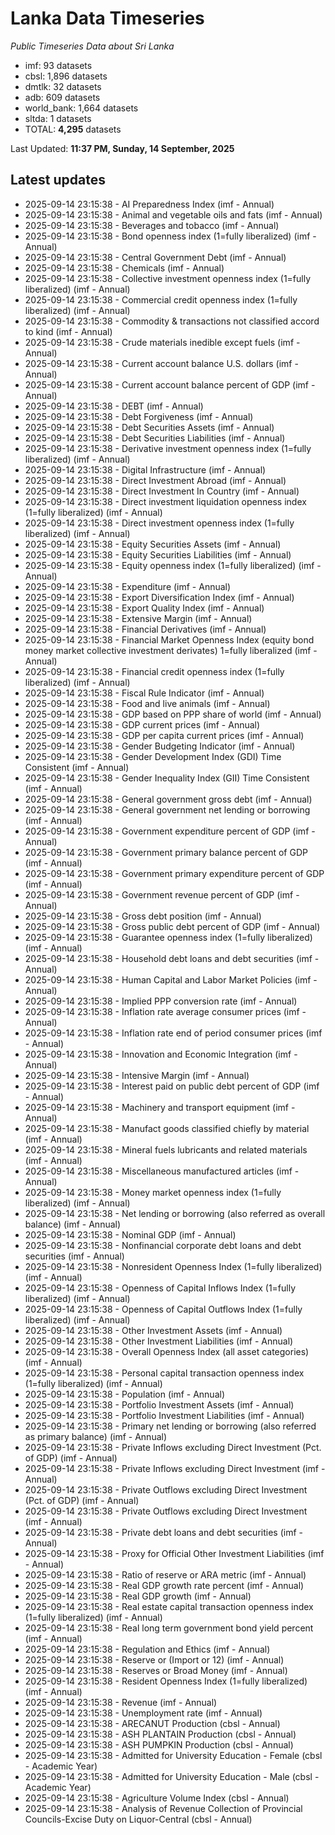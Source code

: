 # Lanka Data Timeseries
*Public Timeseries Data about Sri Lanka*

* imf: 93 datasets
* cbsl: 1,896 datasets
* dmtlk: 32 datasets
* adb: 609 datasets
* world_bank: 1,664 datasets
* sltda: 1 datasets
* TOTAL: **4,295** datasets

Last Updated: **11:37 PM, Sunday, 14 September, 2025**

## Latest updates

* 2025-09-14 23:15:38 - AI Preparedness Index (imf - Annual)
* 2025-09-14 23:15:38 - Animal and vegetable oils and fats (imf - Annual)
* 2025-09-14 23:15:38 - Beverages and tobacco (imf - Annual)
* 2025-09-14 23:15:38 - Bond openness index (1=fully liberalized) (imf - Annual)
* 2025-09-14 23:15:38 - Central Government Debt (imf - Annual)
* 2025-09-14 23:15:38 - Chemicals (imf - Annual)
* 2025-09-14 23:15:38 - Collective investment openness index (1=fully liberalized) (imf - Annual)
* 2025-09-14 23:15:38 - Commercial credit openness index (1=fully liberalized) (imf - Annual)
* 2025-09-14 23:15:38 - Commodity & transactions not classified accord to kind (imf - Annual)
* 2025-09-14 23:15:38 - Crude materials inedible except fuels (imf - Annual)
* 2025-09-14 23:15:38 - Current account balance U.S. dollars (imf - Annual)
* 2025-09-14 23:15:38 - Current account balance percent of GDP (imf - Annual)
* 2025-09-14 23:15:38 - DEBT (imf - Annual)
* 2025-09-14 23:15:38 - Debt Forgiveness (imf - Annual)
* 2025-09-14 23:15:38 - Debt Securities Assets (imf - Annual)
* 2025-09-14 23:15:38 - Debt Securities Liabilities (imf - Annual)
* 2025-09-14 23:15:38 - Derivative investment openness index (1=fully liberalized) (imf - Annual)
* 2025-09-14 23:15:38 - Digital Infrastructure (imf - Annual)
* 2025-09-14 23:15:38 - Direct Investment Abroad (imf - Annual)
* 2025-09-14 23:15:38 - Direct Investment In Country (imf - Annual)
* 2025-09-14 23:15:38 - Direct investment liquidation openness index (1=fully liberalized) (imf - Annual)
* 2025-09-14 23:15:38 - Direct investment openness index (1=fully liberalized) (imf - Annual)
* 2025-09-14 23:15:38 - Equity Securities Assets (imf - Annual)
* 2025-09-14 23:15:38 - Equity Securities Liabilities (imf - Annual)
* 2025-09-14 23:15:38 - Equity openness index (1=fully liberalized) (imf - Annual)
* 2025-09-14 23:15:38 - Expenditure (imf - Annual)
* 2025-09-14 23:15:38 - Export Diversification Index (imf - Annual)
* 2025-09-14 23:15:38 - Export Quality Index (imf - Annual)
* 2025-09-14 23:15:38 - Extensive Margin (imf - Annual)
* 2025-09-14 23:15:38 - Financial Derivatives (imf - Annual)
* 2025-09-14 23:15:38 - Financial Market Openness Index (equity bond money market collective investment derivates) 1=fully liberalized (imf - Annual)
* 2025-09-14 23:15:38 - Financial credit openness index (1=fully liberalized) (imf - Annual)
* 2025-09-14 23:15:38 - Fiscal Rule Indicator (imf - Annual)
* 2025-09-14 23:15:38 - Food and live animals (imf - Annual)
* 2025-09-14 23:15:38 - GDP based on PPP share of world (imf - Annual)
* 2025-09-14 23:15:38 - GDP current prices (imf - Annual)
* 2025-09-14 23:15:38 - GDP per capita current prices (imf - Annual)
* 2025-09-14 23:15:38 - Gender Budgeting Indicator (imf - Annual)
* 2025-09-14 23:15:38 - Gender Development Index (GDI) Time Consistent (imf - Annual)
* 2025-09-14 23:15:38 - Gender Inequality Index (GII) Time Consistent (imf - Annual)
* 2025-09-14 23:15:38 - General government gross debt (imf - Annual)
* 2025-09-14 23:15:38 - General government net lending or borrowing (imf - Annual)
* 2025-09-14 23:15:38 - Government expenditure percent of GDP (imf - Annual)
* 2025-09-14 23:15:38 - Government primary balance percent of GDP (imf - Annual)
* 2025-09-14 23:15:38 - Government primary expenditure percent of GDP (imf - Annual)
* 2025-09-14 23:15:38 - Government revenue percent of GDP (imf - Annual)
* 2025-09-14 23:15:38 - Gross debt position (imf - Annual)
* 2025-09-14 23:15:38 - Gross public debt percent of GDP (imf - Annual)
* 2025-09-14 23:15:38 - Guarantee openness index (1=fully liberalized) (imf - Annual)
* 2025-09-14 23:15:38 - Household debt loans and debt securities (imf - Annual)
* 2025-09-14 23:15:38 - Human Capital and Labor Market Policies (imf - Annual)
* 2025-09-14 23:15:38 - Implied PPP conversion rate (imf - Annual)
* 2025-09-14 23:15:38 - Inflation rate average consumer prices (imf - Annual)
* 2025-09-14 23:15:38 - Inflation rate end of period consumer prices (imf - Annual)
* 2025-09-14 23:15:38 - Innovation and Economic Integration (imf - Annual)
* 2025-09-14 23:15:38 - Intensive Margin (imf - Annual)
* 2025-09-14 23:15:38 - Interest paid on public debt percent of GDP (imf - Annual)
* 2025-09-14 23:15:38 - Machinery and transport equipment (imf - Annual)
* 2025-09-14 23:15:38 - Manufact goods classified chiefly by material (imf - Annual)
* 2025-09-14 23:15:38 - Mineral fuels lubricants and related materials (imf - Annual)
* 2025-09-14 23:15:38 - Miscellaneous manufactured articles (imf - Annual)
* 2025-09-14 23:15:38 - Money market openness index (1=fully liberalized) (imf - Annual)
* 2025-09-14 23:15:38 - Net lending or borrowing (also referred as overall balance) (imf - Annual)
* 2025-09-14 23:15:38 - Nominal GDP (imf - Annual)
* 2025-09-14 23:15:38 - Nonfinancial corporate debt loans and debt securities (imf - Annual)
* 2025-09-14 23:15:38 - Nonresident Openness Index (1=fully liberalized) (imf - Annual)
* 2025-09-14 23:15:38 - Openness of Capital Inflows Index (1=fully liberalized) (imf - Annual)
* 2025-09-14 23:15:38 - Openness of Capital Outflows Index (1=fully liberalized) (imf - Annual)
* 2025-09-14 23:15:38 - Other Investment Assets (imf - Annual)
* 2025-09-14 23:15:38 - Other Investment Liabilities (imf - Annual)
* 2025-09-14 23:15:38 - Overall Openness Index (all asset categories) (imf - Annual)
* 2025-09-14 23:15:38 - Personal capital transaction openness index (1=fully liberalized) (imf - Annual)
* 2025-09-14 23:15:38 - Population (imf - Annual)
* 2025-09-14 23:15:38 - Portfolio Investment Assets (imf - Annual)
* 2025-09-14 23:15:38 - Portfolio Investment Liabilities (imf - Annual)
* 2025-09-14 23:15:38 - Primary net lending or borrowing (also referred as primary balance) (imf - Annual)
* 2025-09-14 23:15:38 - Private Inflows excluding Direct Investment (Pct. of GDP) (imf - Annual)
* 2025-09-14 23:15:38 - Private Inflows excluding Direct Investment (imf - Annual)
* 2025-09-14 23:15:38 - Private Outflows excluding Direct Investment (Pct. of GDP) (imf - Annual)
* 2025-09-14 23:15:38 - Private Outflows excluding Direct Investment (imf - Annual)
* 2025-09-14 23:15:38 - Private debt loans and debt securities (imf - Annual)
* 2025-09-14 23:15:38 - Proxy for Official Other Investment Liabilities (imf - Annual)
* 2025-09-14 23:15:38 - Ratio of reserve or ARA metric (imf - Annual)
* 2025-09-14 23:15:38 - Real GDP growth rate percent (imf - Annual)
* 2025-09-14 23:15:38 - Real GDP growth (imf - Annual)
* 2025-09-14 23:15:38 - Real estate capital transaction openness index (1=fully liberalized) (imf - Annual)
* 2025-09-14 23:15:38 - Real long term government bond yield percent (imf - Annual)
* 2025-09-14 23:15:38 - Regulation and Ethics (imf - Annual)
* 2025-09-14 23:15:38 - Reserve or (Import or 12) (imf - Annual)
* 2025-09-14 23:15:38 - Reserves or Broad Money (imf - Annual)
* 2025-09-14 23:15:38 - Resident Openness Index (1=fully liberalized) (imf - Annual)
* 2025-09-14 23:15:38 - Revenue (imf - Annual)
* 2025-09-14 23:15:38 - Unemployment rate (imf - Annual)
* 2025-09-14 23:15:38 - ARECANUT Production (cbsl - Annual)
* 2025-09-14 23:15:38 - ASH PLANTAIN Production (cbsl - Annual)
* 2025-09-14 23:15:38 - ASH PUMPKIN Production (cbsl - Annual)
* 2025-09-14 23:15:38 - Admitted for University Education - Female (cbsl - Academic Year)
* 2025-09-14 23:15:38 - Admitted for University Education - Male (cbsl - Academic Year)
* 2025-09-14 23:15:38 - Agriculture Volume Index (cbsl - Annual)
* 2025-09-14 23:15:38 - Analysis of Revenue Collection of Provincial Councils-Excise Duty on Liquor-Central (cbsl - Annual)